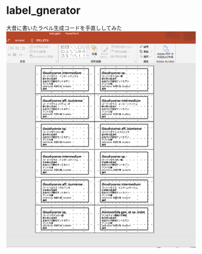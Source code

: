 # label_gnerator

大昔に書いたラベル生成コードを手直ししてみた
![fig](https://github.com/ammokun/label_generator/blob/master/figure.png)
